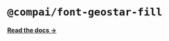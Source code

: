 # `@compai/font-geostar-fill`

[**Read the docs &rarr;**](https://components.ai/docs/typefaces/geostar-fill)

